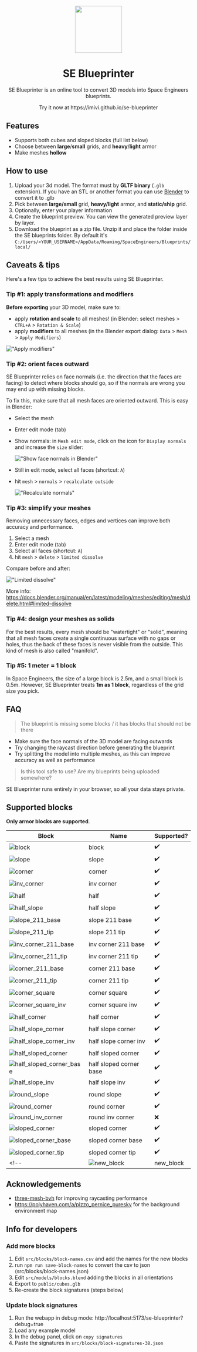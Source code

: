 <p align="center">
  <img src="docs/logo.svg" width="128" height="128"/>
</p>

<h1 align="center">
  SE Blueprinter
</h1>

<p align="center">
  SE Blueprinter is an online tool to convert 3D models into Space Engineers blueprints.
</p>

<p align="center">
  Try it now at https://imivi.github.io/se-blueprinter
</p>


## Features

* Supports both cubes and sloped blocks (full list below)
* Choose between **large**/**small** grids, and **heavy**/**light** armor
* Make meshes **hollow**

## How to use

1. Upload your 3d model. The format must by **GLTF binary** (`.glb` extension). If you have an STL or another format you can use [Blender](https://www.blender.org/) to convert it to .glb
1. Pick between **large/small** grid, **heavy/light** armor, and **static/ship** grid.
1. Optionally, enter your player information
1. Create the blueprint preview. You can view the generated preview layer by layer.
1. Download the blueprint as a zip file. Unzip it and place the folder inside the SE blueprints folder. By default it's `C:/Users/<YOUR_USERNAME>/AppData/Roaming/SpaceEngineers/Blueprints/local/`

## Caveats & tips

Here's a few tips to achieve the best results using SE Blueprinter.

### Tip #1: apply transformations and modifiers

**Before exporting** your 3D model, make sure to:

* apply **rotation and scale** to all meshes! (in Blender: select meshes > `CTRL+A` > `Rotation & Scale`)
* apply **modifiers** to all meshes (in the Blender export dialog: `Data` > `Mesh` > `Apply Modifiers`)

!["Apply modifiers"](/docs/export_apply_modifiers.png)

### Tip #2: orient faces outward

SE Blueprinter relies on face normals (i.e. the direction that the faces are facing) to detect where blocks should go, so if the normals are wrong you may end up with missing blocks.

To fix this, make sure that all mesh faces are oriented outward. This is easy in Blender:

* Select the mesh
* Enter edit mode (tab)
* Show normals: in `Mesh edit mode`, click on the icon for `Display normals` and increase the `size` slider:

  !["Show face normals in Blender"](/docs/show_normals_arrows.png)

* Still in edit mode, select all faces (shortcut: `A`)
* hit `mesh` > `normals` > `recalculate outside`

  !["Recalculate normals"](/docs/recalculate_normals.png)

### Tip #3: simplify your meshes

Removing unnecessary faces, edges and vertices can improve both accuracy and performance.

1. Select a mesh
2. Enter edit mode (tab)
3. Select all faces (shortcut: `A`)
3. hit `mesh` > `delete` > `limited dissolve`

Compare before and after:

!["Limited dissolve"](/docs/dissolve_faces_before_after.png)

More info: https://docs.blender.org/manual/en/latest/modeling/meshes/editing/mesh/delete.html#limited-dissolve

### Tip #4: design your meshes as solids

For the best results, every mesh should be "watertight" or "solid", meaning that all mesh faces create a single continuous surface with no gaps or holes, thus the back of these faces is never visible from the outside. This kind of mesh is also called "manifold".

### Tip #5: 1 meter = 1 block

In Space Engineers, the size of a large block is 2.5m, and a small block is 0.5m. However, SE Blueprinter treats **1m as 1 block**, regardless of the grid size you pick.

## FAQ

> The blueprint is missing some blocks / it has blocks that should not be there

* Make sure the face normals of the 3D model are facing outwards
* Try changing the raycast direction before generating the blueprint
* Try splitting the model into multiple meshes, as this can improve accuracy as well as performance

> Is this tool safe to use? Are my blueprints being uploaded somewhere?

SE Blueprinter runs entirely in your browser, so all your data stays private.

## Supported blocks

**Only armor blocks are supported**.

| Block                                                                 | Name                    | Supported? |
| --------------------------------------------------------------------- | ----------------------- | ---------- |
| ![block](public/blocks/block.png)                                     | block                   | ✔️         |
| ![slope](public/blocks/slope.png)                                     | slope                   | ✔️         |
| ![corner](public/blocks/corner.png)                                   | corner                  | ✔️         |
| ![inv_corner](public/blocks/inv_corner.png)                           | inv corner              | ✔️         |
| ![half](public/blocks/half.png)                                       | half                    | ✔️         |
| ![half_slope](public/blocks/half_slope.png)                           | half slope              | ✔️         |
| ![slope_211_base](public/blocks/slope_211_base.png)                   | slope 211 base          | ✔️         |
| ![slope_211_tip](public/blocks/slope_211_tip.png)                     | slope 211 tip           | ✔️         |
| ![inv_corner_211_base](public/blocks/inv_corner_211_base.png)         | inv corner 211 base     | ✔️         |
| ![inv_corner_211_tip](public/blocks/inv_corner_211_tip.png)           | inv corner 211 tip      | ✔️         |
| ![corner_211_base](public/blocks/corner_211_base.png)                 | corner 211 base         | ✔️         |
| ![corner_211_tip](public/blocks/corner_211_tip.png)                   | corner 211 tip          | ✔️         |
| ![corner_square](public/blocks/corner_square.png)                     | corner square           | ✔️         |
| ![corner_square_inv](public/blocks/corner_square_inv.png)             | corner square inv       | ✔️         |
| ![half_corner](public/blocks/half_corner.png)                         | half corner             | ✔️         |
| ![half_slope_corner](public/blocks/half_slope_corner.png)             | half slope corner       | ✔️         |
| ![half_slope_corner_inv](public/blocks/half_slope_corner_inv.png)     | half slope corner inv   | ✔️         |
| ![half_sloped_corner](public/blocks/half_sloped_corner.png)           | half sloped corner      | ✔️         |
| ![half_sloped_corner_base](public/blocks/half_sloped_corner_base.png) | half sloped corner base | ✔️         |
| ![half_slope_inv](public/blocks/half_slope_inv.png)                   | half slope inv          | ✔️         |
| ![round_slope](public/blocks/round_slope.png)                         | round slope             | ✔️         |
| ![round_corner](public/blocks/round_corner.png)                       | round corner            | ✔️         |
| ![round_inv_corner](public/blocks/round_inv_corner.png)               | round inv corner        | ❌         |
| ![sloped_corner](public/blocks/sloped_corner.png)                     | sloped corner           | ✔️         |
| ![sloped_corner_base](public/blocks/sloped_corner_base.png)           | sloped corner base      | ✔️         |
| ![sloped_corner_tip](public/blocks/sloped_corner_tip.png)             | sloped corner tip       | ✔️         |
<!-- | ![new_block](public/blocks/new_block.png)             | new_block       | 🚧 to be added         | -->

## Acknowledgements

* [three-mesh-bvh](https://github.com/gkjohnson/three-mesh-bvh) for improving raycasting performance
* https://polyhaven.com/a/pizzo_pernice_puresky for the background environment map

## Info for developers

### Add more blocks

1. Edit `src/blocks/block-names.csv` and add the names for the new blocks
2. run `npm run save-block-names` to convert the csv to json (src/blocks/block-names.json)
3. Edit `src/models/blocks.blend` adding the blocks in all orientations
4. Export to `public/cubes.glb`
5. Re-create the block signatures (steps below)

### Update block signatures

1. Run the webapp in debug mode: http://localhost:5173/se-blueprinter?debug=true
2. Load any example model
4. In the debug panel, click on `copy signatures`
5. Paste the signatures in `src/blocks/block-signatures-38.json`